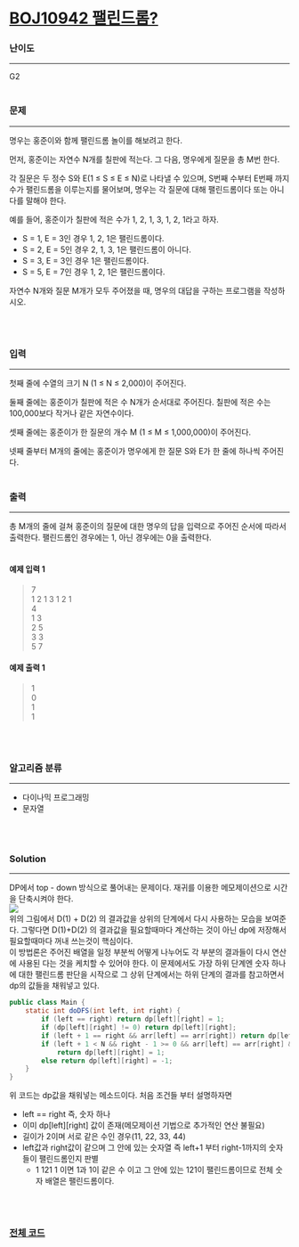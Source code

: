 # [BOJ10942 팰린드롬?](https://www.acmicpc.net/problem/10942)

### 난이도

***
G2
<br><br>

### 문제

***
명우는 홍준이와 함께 팰린드롬 놀이를 해보려고 한다.

먼저, 홍준이는 자연수 N개를 칠판에 적는다. 그 다음, 명우에게 질문을 총 M번 한다.

각 질문은 두 정수 S와 E(1 ≤ S ≤ E ≤ N)로 나타낼 수 있으며, S번째 수부터 E번째 까지 수가 팰린드롬을 이루는지를 물어보며, 명우는 각 질문에 대해 팰린드롬이다 또는 아니다를 말해야 한다.

예를 들어, 홍준이가 칠판에 적은 수가 1, 2, 1, 3, 1, 2, 1라고 하자.

* S = 1, E = 3인 경우 1, 2, 1은 팰린드롬이다.
* S = 2, E = 5인 경우 2, 1, 3, 1은 팰린드롬이 아니다.
* S = 3, E = 3인 경우 1은 팰린드롬이다.
* S = 5, E = 7인 경우 1, 2, 1은 팰린드롬이다.

자연수 N개와 질문 M개가 모두 주어졌을 때, 명우의 대답을 구하는 프로그램을 작성하시오.

<br><br>

### 입력

***
첫째 줄에 수열의 크기 N (1 ≤ N ≤ 2,000)이 주어진다.

둘째 줄에는 홍준이가 칠판에 적은 수 N개가 순서대로 주어진다. 칠판에 적은 수는 100,000보다 작거나 같은 자연수이다.

셋째 줄에는 홍준이가 한 질문의 개수 M (1 ≤ M ≤ 1,000,000)이 주어진다.

넷째 줄부터 M개의 줄에는 홍준이가 명우에게 한 질문 S와 E가 한 줄에 하나씩 주어진다.
<br><br>

### 출력

***
총 M개의 줄에 걸쳐 홍준이의 질문에 대한 명우의 답을 입력으로 주어진 순서에 따라서 출력한다. 팰린드롬인 경우에는 1, 아닌 경우에는 0을 출력한다.
<br><br>

#### 예제 입력 1

> 7     
1 2 1 3 1 2 1       
4       
1 3     
2 5     
3 3     
5 7

#### 예제 출력 1

> 1     
0       
1       
1

<br><br>

### 알고리즘 분류

***

* 다이나믹 프로그래밍
* 문자열

<br><br>

### Solution

***

DP에서 top - down 방식으로 풀어내는 문제이다. 재귀를 이용한 메모제이션으로 시간을 단축시켜야 한다.       
![](https://t1.daumcdn.net/cfile/tistory/99C26D4F5ECE570C38)        
위의 그림에서 D(1) + D(2) 의 결과값을 상위의 단계에서 다시 사용하는 모습을 보여준다. 그렇다면 D(1)+D(2) 의 결과값을 필요할때마다 계산하는 것이 아닌 dp에 저장해서 필요할때마다 꺼내 쓰는것이
핵심이다.       
이 방법론은 주어진 배열을 일정 부분씩 어떻게 나누어도 각 부분의 결과들이 다시 연산에 사용된 다는 것을 케치할 수 있어야 한다. 이 문제에서도 가장 하위 단계엔 숫자 하나에 대한 팰린드롬 판단을 시작으로 그 상위
단계에서는 하위 단계의 결과를 참고하면서 dp의 값들을 채워넣고 있다.

```java
public class Main {
    static int doDFS(int left, int right) {
        if (left == right) return dp[left][right] = 1;
        if (dp[left][right] != 0) return dp[left][right];
        if (left + 1 == right && arr[left] == arr[right]) return dp[left][right] = 1;
        if (left + 1 < N && right - 1 >= 0 && arr[left] == arr[right] && doDFS(left + 1, right - 1) == 1)
            return dp[left][right] = 1;
        else return dp[left][right] = -1;
    }
}
```

위 코드는 dp값을 채워넣는 메소드이다. 처음 조건들 부터 설명하자면

* left == right 즉, 숫자 하나
* 이미 dp[left][right] 값이 존재(메모제이션 기법으로 추가적인 연산 불필요)
* 길이가 2이며 서로 같은 수인 경우(11, 22, 33, 44)
* left값과 right값이 같으며 그 안에 있는 숫자열 즉 left+1 부터 right-1까지의 숫자들이 팰린드롬인지 판별
    * 1 121 1 이면 1과 1이 같은 수 이고 그 안에 있는 121이 팰린드롬이므로 전체 숫자 배열은 팰린드롬이다.
  


<br><br>

### [전체 코드](https://github.com/Jungmin-Seo0527/CodingTest/blob/main/src/DynamicProgramming/BOJ10942_팰린드롬.java)
